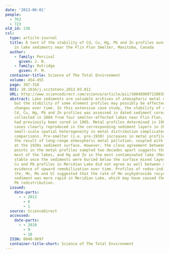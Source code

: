 ```yaml
---
date: '2013-06-01'
people:
  - 763
  - 723
old_id: 238
csl:
  type: article-journal
  title: A test of the stability of Cd, Cu, Hg, Pb and Zn profiles over two decades
    in lake sediments near the Flin Flon Smelter, Manitoba, Canada
  author:
    - family: Percival
      given: J. B.
    - family: Outridge
      given: P. M.
  container-title: Science of The Total Environment
  volume: 454-455
  page: 307-318
  DOI: 10.1016/j.scitotenv.2013.03.011
  URL: http://www.sciencedirect.com/science/article/pii/S0048969713003021
  abstract: Lake sediments are valuable archives of atmospheric metal deposition,
    but the stability of some element profiles may possibly be affected by diagenetic
    changes over time. In this extensive case study, the stability of sedimentary
    Cd, Cu, Hg, Pb and Zn profiles was assessed in dated sediment cores that were
    collected in 2004 from four smelter-affected lakes near Flin Flon, Manitoba, which
    had previously been cored in 1985. Metal profiles determined in 1985 were in most
    cases clearly reproduced in the corresponding sediment layers in 2004, although
    small-scale spatial heterogeneity in metal distribution complicated the temporal
    comparisons. Pre-smelter (i.e. pre-1930) increases in metal profiles were likely
    the result of long-range atmospheric metal pollution, coupled with particle mixing
    at the 1930s sediment surface. However, the close agreement between key inflection
    points in the metal profiles sampled two decades apart suggests that metals in
    most of the lakes, and Hg and Zn in the most contaminated lake (Meridian), were
    stable once the sediments were buried below the surface mixed layer. Cadmium,
    Cu and Pb profiles in Meridian Lake did not agree as well between studies, showing
    evidence of upward remobilization over time. Profiles of redox-indicator elements
    (Fe, Mn, Mo and U) suggested that the rate of Mn oxyhydroxide recycling within
    sediment was more rapid in Meridian Lake, which may have caused the Cd, Cu and
    Pb redistribution.
  issued:
    date-parts:
      - - 2013
        - 6
        - 1
  source: ScienceDirect
  accessed:
    date-parts:
      - - 2018
        - 9
        - 16
  ISSN: 0048-9697
  container-title-short: Science of The Total Environment
---
```

